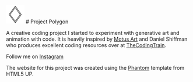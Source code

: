 <img src="./assets/img/diamond.svg" width="50" height="50">
# Project Polygon

A creative coding project I started to experiment with generative art and animation with code. It is heavily inspired by [Motus Art](https://owenmcateer.github.io/Motus-Art/) and Daniel Shiffman who produces excellent coding resources over at [TheCodingTrain](https://thecodingtrain.com/).

Follow me on [Instagram](https://www.instagram.com/pr0jectpolygon/)

The website for this project was created using the [Phantom](https://html5up.net/phantom) template from HTML5 UP.